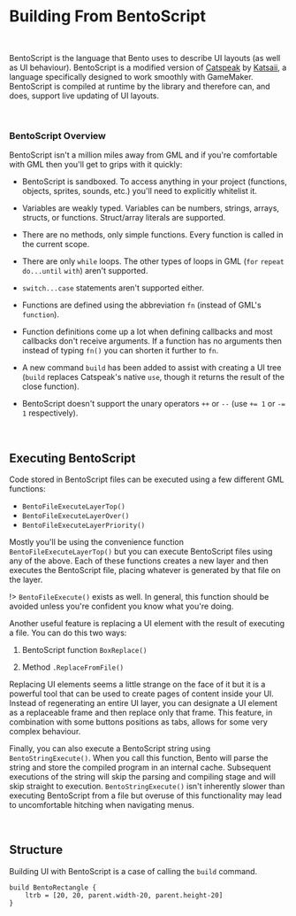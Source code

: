 # Building From BentoScript

&nbsp;

BentoScript is the language that Bento uses to describe UI layouts (as well as UI behaviour). BentoScript is a modified version of [Catspeak]() by [Katsaii](), a language specifically designed to work smoothly with GameMaker. BentoScript is compiled at runtime by the library and therefore can, and does, support live updating of UI layouts.

&nbsp;

### BentoScript Overview

BentoScript isn't a million miles away from GML and if you're comfortable with GML then you'll get to grips with it quickly:

- BentoScript is sandboxed. To access anything in your project (functions, objects, sprites, sounds, etc.) you'll need to explicitly whitelist it.

- Variables are weakly typed. Variables can be numbers, strings, arrays, structs, or functions. Struct/array literals are supported.

- There are no methods, only simple functions. Every function is called in the current scope.

- There are only `while` loops. The other types of loops in GML (`for` `repeat` `do...until` `with`) aren't supported.

- `switch...case` statements aren't supported either.

- Functions are defined using the abbreviation `fn` (instead of GML's `function`).

- Function definitions come up a lot when defining callbacks and most callbacks don't receive arguments. If a function has no arguments then instead of typing `fn()` you can shorten it further to `fn`.

- A new command `build` has been added to assist with creating a UI tree (`build` replaces Catspeak's native `use`, though it returns the result of the close function).

- BentoScript doesn't support the unary operators `++` or `--` (use `+= 1` or `-= 1` respectively).

&nbsp;

## Executing BentoScript

Code stored in BentoScript files can be executed using a few different GML functions:

- `BentoFileExecuteLayerTop()`
- `BentoFileExecuteLayerOver()`
- `BentoFileExecuteLayerPriority()`

Mostly you'll be using the convenience function `BentoFileExecuteLayerTop()` but you can execute BentoScript files using any of the above. Each of these functions creates a new layer and then executes the BentoScript file, placing whatever is generated by that file on the layer.

!> `BentoFileExecute()` exists as well. In general, this function should be avoided unless you're confident you know what you're doing.

Another useful feature is replacing a UI element with the result of executing a file. You can do this two ways: 

1. BentoScript function `BoxReplace()`

2. Method `.ReplaceFromFile()`

Replacing UI elements seems a little strange on the face of it but it is a powerful tool that can be used to create pages of content inside your UI. Instead of regenerating an entire UI layer, you can designate a UI element as a replaceable frame and then replace only that frame. This feature, in combination with some buttons positions as tabs, allows for some very complex behaviour.

Finally, you can also execute a BentoScript string using `BentoStringExecute()`. When you call this function, Bento will parse the string and store the compiled program in an internal cache. Subsequent executions of the string will skip the parsing and compiling stage and will skip straight to execution. `BentoStringExecute()` isn't inherently slower than executing BentoScript from a file but overuse of this functionality may lead to uncomfortable hitching when navigating menus.

&nbsp;

## Structure

Building UI with BentoScript is a case of calling the `build` command.

```
build BentoRectangle {
	ltrb = [20, 20, parent.width-20, parent.height-20]
}
```